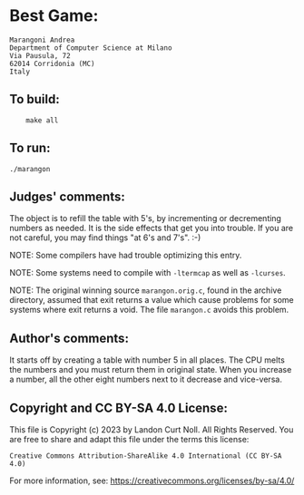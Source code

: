 # Best Game:

	Marangoni Andrea
	Department of Computer Science at Milano
	Via Pausula, 72
	62014 Corridonia (MC)
	Italy

## To build:

        make all

## To run:

	./marangon

## Judges' comments:

The object is to refill the table with 5's, by incrementing or decrementing
numbers as needed.  It is the side effects that get you into trouble.  If you
are not careful, you may find things "at 6's and 7's".  :-)

NOTE: Some compilers have had trouble optimizing this entry.

NOTE: Some systems need to compile with `-ltermcap` as well as `-lcurses`.

NOTE: The original winning source `marangon.orig.c`, found in the archive
directory, assumed that exit returns a value which cause problems for some
systems where exit returns a void.  The file `marangon.c` avoids this problem.

## Author's comments:

It starts off by creating a table with number 5 in all places.  The CPU melts
the numbers and you must return them in original state.  When you increase a
number, all the other eight numbers next to it decrease and vice-versa.

## Copyright and CC BY-SA 4.0 License:

This file is Copyright (c) 2023 by Landon Curt Noll.  All Rights Reserved.
You are free to share and adapt this file under the terms this license:

    Creative Commons Attribution-ShareAlike 4.0 International (CC BY-SA 4.0)

For more information, see: https://creativecommons.org/licenses/by-sa/4.0/
